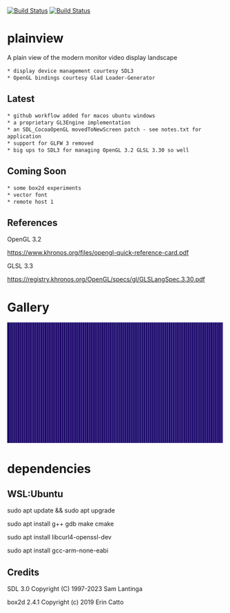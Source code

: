 [![Build Status](https://github.com/nitrologic/plainview/actions/workflows/cmake-multi-platform.yml/badge.svg)](https://github.com/nitrologic/plainview/actions)
[![Build Status](https://github.com/nitrologic/plainview/actions/workflows/cmake-ubuntu.yml/badge.svg)](https://github.com/nitrologic/plainview/actions)

# plainview

A plain view of the modern monitor video display landscape

	* display device management courtesy SDL3 
	* OpenGL bindings courtesy Glad Loader-Generator 

## Latest

	* github workflow added for macos ubuntu windows
	* a proprietary GL3Engine implementation
	* an SDL_CocoaOpenGL movedToNewScreen patch - see notes.txt for application
	* support for GLFW 3 removed
	* big ups to SDL3 for managing OpenGL 3.2 GLSL 3.30 so well

## Coming Soon

	* some box2d experiments 
	* vector font
	* remote host 1

## References

OpenGL 3.2

https://www.khronos.org/files/opengl-quick-reference-card.pdf

GLSL 3.3

https://registry.khronos.org/OpenGL/specs/gl/GLSLangSpec.3.30.pdf


# Gallery

![plainview version 0.4](plainview3.png)

# dependencies

## WSL:Ubuntu

sudo apt update && sudo apt upgrade

sudo apt install g++ gdb make cmake

sudo apt install libcurl4-openssl-dev

sudo apt install gcc-arm-none-eabi

## Credits

SDL 3.0
Copyright (C) 1997-2023 Sam Lantinga

box2d 2.4.1
Copyright (c) 2019 Erin Catto
